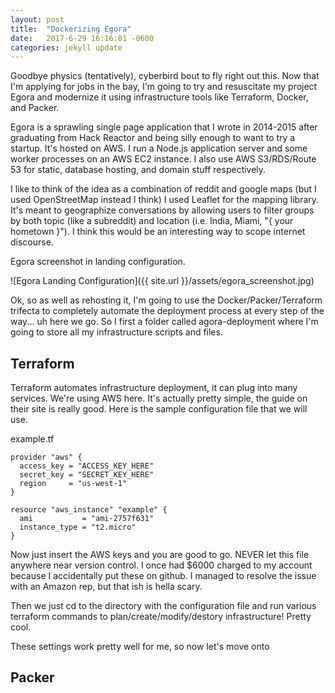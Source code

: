 ```yaml
---
layout: post
title:  "Dockerizing Egora"
date:   2017-6-29 16:16:01 -0600
categories: jekyll update
---
```



Goodbye physics (tentatively), cyberbird bout to fly right out this. Now that I'm applying for jobs in the bay, I'm going to try and resuscitate my project Egora and modernize it using infrastructure tools like Terraform, Docker, and Packer.

Egora is a sprawling single page application that I wrote in 2014-2015 after graduating from Hack Reactor and being silly enough to want to try a startup. It's hosted on AWS. I run a Node.js application server and some worker processes on an AWS EC2 instance. I also use AWS S3/RDS/Route 53 for static, database hosting, and domain stuff respectively. 

I like to think of the idea as a combination of reddit and google maps (but I used OpenStreetMap instead I think) I used Leaflet for the mapping library. It's meant to geographize conversations by allowing users to filter groups by both topic (like a subreddit) and location (i.e. India, Miami, "{ your hometown }"). I think this would be an interesting way to scope internet discourse.

Egora screenshot in landing configuration.

![Egora Landing Configuration]({{ site.url }}/assets/egora_screenshot.jpg)

Ok, so as well as rehosting it, I'm going to use the Docker/Packer/Terraform trifecta to completely automate the deployment process at every step of the way... uh here we go. So I first a folder called agora-deployment where I'm going to store all my infrastructure scripts and files.

## Terraform

Terraform automates infrastructure deployment, it can plug into many services. We're using AWS here. It's actually pretty simple, the guide on their site is really good. Here is the sample configuration file that we will use.

example.tf
```
provider "aws" {
  access_key = "ACCESS_KEY_HERE"
  secret_key = "SECRET_KEY_HERE"
  region     = "us-west-1"
}

resource "aws_instance" "example" {
  ami           = "ami-2757f631"
  instance_type = "t2.micro"
}
```

Now just insert the AWS keys and you are good to go. NEVER let this file anywhere near version control. I once had $6000 charged to my account because I accidentally put these on github. I managed to resolve the issue with an Amazon rep, but that ish is hella scary.

Then we just cd to the directory with the configuration file and run various terraform commands to plan/create/modify/destory infrastructure! Pretty cool.

These settings work pretty well for me, so now let's move onto

## Packer













